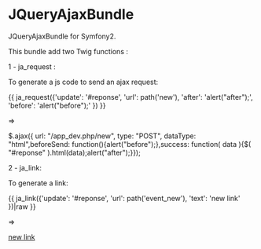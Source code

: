 JQueryAjaxBundle
================

JQueryAjaxBundle for Symfony2.

This bundle add two Twig functions :

1 - ja_request :

  To generate a js code to send an ajax request:
  
  {{ ja_request({'update': '#reponse', 'url': path('new'), 'after': 'alert("after");', 'before': 'alert("before");'  }) }}
  
  =>
  
  $.ajax({ url: "/app_dev.php/new", type: "POST", dataType: "html",beforeSend: function(){alert("before");},success: function( data ){$( "#reponse" ).html(data);alert("after");}});

2 - ja_link:

  To generate a link:
  
  {{ ja_link({'update': '#reponse', 'url': path('event_new'), 'text': 'new link'  })|raw }}
  
  =>
  
  <a onclick="$.ajax({ url: '/app_dev.php/new', type: 'POST', dataType: 'html',success: function( data ){$( '#reponse' ).html(data);}});return false;" href="/app_dev.php/new" id="" class="">new link</a>
